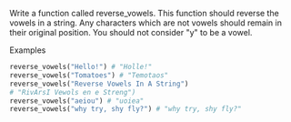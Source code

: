 Write a function called reverse_vowels. This function should reverse the vowels in a string. Any characters which are not vowels should remain in their original position. You should not consider "y" to be a vowel.

Examples

```py
reverse_vowels("Hello!") # "Holle!"
reverse_vowels("Tomatoes") # "Temotaos"
reverse_vowels("Reverse Vowels In A String")
# "RivArsI Vewols en e Streng")
reverse_vowels("aeiou") # "uoiea"
reverse_vowels("why try, shy fly?") # "why try, shy fly?"
```
